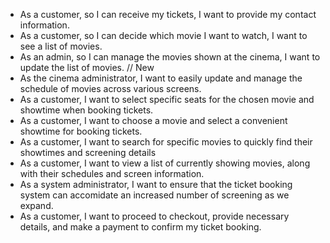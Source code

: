 - As a customer, so I can receive my tickets, I want to provide my contact information.
- As a customer, so I can decide which movie I want to watch, I want to see a list of movies.
- As an admin, so I can manage the movies shown at the cinema, I want to update the list of movies.
// New
- As the cinema administrator, I want to easily update and manage the schedule of movies across various screens.
- As a customer, I want to select specific seats for the chosen movie and showtime when booking tickets.
- As a customer, I want to choose a movie and select a convenient showtime for booking tickets.
- As a customer, I want to search for specific movies to quickly find their showtimes and screening details
- As a customer, I want to view a list of currently showing movies, along with their schedules and screen information.
- As a system administrator, I want to ensure that the ticket booking system can accomidate an increased number of screening as we expand.
- As a customer, I want to proceed to checkout, provide necessary details, and make a payment to confirm my ticket booking.